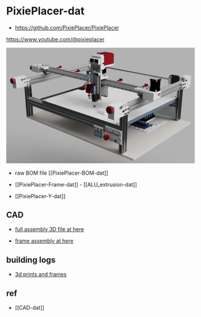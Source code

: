 
# PixiePlacer-dat

- https://github.com/PixiePlacer/PixiePlacer

https://www.youtube.com/@pixieplacer



![](2025-02-13-17-46-21.png)

- raw BOM file [[PixiePlacer-BOM-dat]]

- [[PixiePlacer-Frame-dat]] - [[ALU_extrusion-dat]]

- [[PixiePlacer-Y-dat]]


## CAD 

- [full assembly 3D file at here](https://cad.onshape.com/documents/cba5ff23b34f56cdb8d56e29/w/70635aee323f77b7c3b4f3ff/e/d64d0dd6226f687165828220)

- [frame assembly at here](https://cad.onshape.com/documents/5e890b89298a697f7602c354/w/0c6531c398b6b31c88cb0ec1/e/174e4411811158364858aed9)



## building logs 

- [3d prints and frames](https://t.me/electrodragon3/337)



## ref 

- [[CAD-dat]]